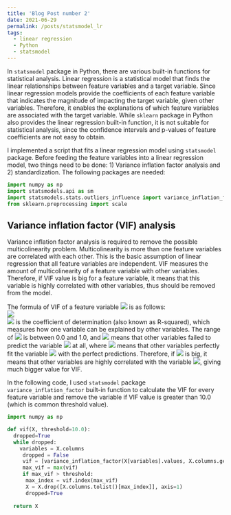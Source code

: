 ```yaml
---
title: 'Blog Post number 2'
date: 2021-06-29
permalink: /posts/statsmodel_lr
tags:
  - linear regression
  - Python
  - statsmodel
---
```


In `statsmodel` package in Python, there are various built-in functions for statistical analysis. Linear regression is a statistical model that finds the linear relationships between feature variables and a target variable. Since linear regression models provide the coefficients of each feature variable that indicates the magnitude of impacting the target variable, given other variables. Therefore, it enables the explanations of which feature variables are associated with the target variable. While `sklearn` package in Python also provides the linear regression built-in function, it is not suitable for statistical analysis, since the confidence intervals and p-values of feature coefficients are not easy to obtain.

I implemented a script that fits a linear regression model using `statsmodel` package. Before feeding the feature variables into a linear regression model, two things need to be done: 1) Variance inflation factor analysis and 2) standardization.
The following packages are needed:
```Python
import numpy as np
import statsmodels.api as sm
import statsmodels.stats.outliers_influence import variance_inflation_factor
from sklearn.preprocessing import scale
```

## Variance inflation factor (VIF) analysis
Variance inflation factor analysis is required to remove the possible multicolinearity problem. Multicolinearity is more than one feature variables are correlated with each other. This is the basic assumption of linear regression that all feature variables are independent. VIF measures the amount of multicolinearity of a feature variable with other variables. Therefore, if VIF value is big for a feature variable, it means that this variable is highly correlated with other variables, thus should be removed from the model.

The formula of VIF of a feature variable <img src="https://render.githubusercontent.com/render/math?math=i"> is as follows:<br>
<img src="https://render.githubusercontent.com/render/math?math=VIF_{i} = \frac{1}{1-R_{i}^2}"><br>
<img src="https://render.githubusercontent.com/render/math?math=R_{i}^2"> is the coefficient of determination (also known as R-squared), which measures how one variable can be explained by other variables. The range of <img src="https://render.githubusercontent.com/render/math?math=R_{i}^2"> is between 0.0 and 1.0, and <img src="https://render.githubusercontent.com/render/math?math=R_{i}^2 = 0.0"> means that other variables failed to predict the variable <img src="https://render.githubusercontent.com/render/math?math=i"> at all, where <img src="https://render.githubusercontent.com/render/math?math=R_{i}^2 = 1.0"> means that other variables perfectly fit the variable <img src="https://render.githubusercontent.com/render/math?math=i"> with the perfect predictions.
Therefore, if <img src="https://render.githubusercontent.com/render/math?math=R_{i}^2"> is big, it means that other variables are highly correlated with the variable <img src="https://render.githubusercontent.com/render/math?math=i">, giving much bigger value for VIF.

In the following code, I used `statsmodel` package `variance_inflation_factor` built-in function to calculate the VIF for every feature variable and remove the variable if VIF value is greater than 10.0 (which is common threshold value).

```Python
import numpy as np

def vif(X, threshold=10.0):
  dropped=True
  while dropped:
    variables = X.columns
     dropped = False
     vif = [variance_inflation_factor(X[variables].values, X.columns.get_loc(var)) for var in X.columns]
     max_vif = max(vif)
     if max_vif > threshold:
      max_index = vif.index(max_vif)
      X = X.drop([X.columns.tolist()[max_index]], axis=1)
      dropped=True
      
  return X

```


